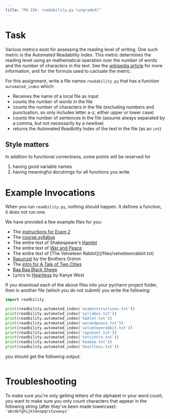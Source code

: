 ```yaml
---
title: "PA 15b: readability.py (ungraded)"
...
```


# Task

Various metrics exist for assessing the reading level of writing. One such metric is the Automated Readability Index. This metric determines the reading level using an mathematical operation over the number of words and the number of characters in the text. See the [wikipedia article](https://en.wikipedia.org/wiki/Automated_readability_index) for more information, and for the formula used to cacluate the metric.

For this assignment, write a file names `readability.py` that has a function `automated_index` which:

-   Receives the name of a local file as input
-   counts the number of words in the file
-   counts the number of characters in the file (excluding numbers and punctuation, so only includes letter a-z, either upper or lower case)
-   counts the number of sentences in the file (assume always separated by a comma, but not necessarily by a newline)
-   returns the Automated Readbility Index of the text in the file (as an `int`)




## Style matters

In addition to functional correctness, some points will be reserved for

1.  having good variable names
1.  having meaningful docstrings for all functions you write

# Example Invocations

When you run `readbility.py`, nothing should happen.
It defines a function, it does not run one.

We have provided a few example files for you:

-   The [instructions for Exam 2](/files/examinstructions.txt)
-   The [course syllabus](/files/syllabus.txt)
-   The entire text of Shakespeare's [Hamlet](/files/hamlet.txt)
-   The entire text of [War and Peace](/files/warandpeace.txt)
-   The entire text of [The Velveteen Rabbit]((/files/velveteenrabbit.txt)
-   [Rapunzel](/files/rapunzel.txt) by the Brothers Grimm
-   The [intro for A Tale of Two Cities](/files/totci.txt)
-   [Baa Baa Black Sheep](/files/baabaa.txt)
-   Lyrics to [Heartless](/files/heartless.txt) by Kanye West

If you download each of the above files into your pycharm project folder, then in another file (which you do not submit) you write the following:

````python
import readbility

print(readbility.automated_index('examinstructions.txt'))
print(readbility.automated_index('syllabus.txt'))
print(readbility.automated_index('hamlet.txt'))
print(readbility.automated_index('warandpeace.txt'))
print(readbility.automated_index('velveteenrabbit.txt'))
print(readbility.automated_index('rapunzel.txt'))
print(readbility.automated_index('totcintro.txt'))
print(readbility.automated_index('baabaa.txt'))
print(readbility.automated_index('heartless.txt'))
````

you should get the following output:

````

````

# Troubleshooting

To make sure you're only getting letters of the alphabet in your word count, you want to make sure you only count characters that appear in the following string (after they've been made lowercase): `'abcdefghijklmnopqrstuvwxyz'`
